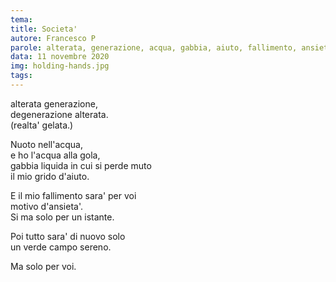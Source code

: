 ```yaml
---
tema:
title: Societa'
autore: Francesco P
parole: alterata, generazione, acqua, gabbia, aiuto, fallimento, ansietà, campo
data: 11 novembre 2020
img: holding-hands.jpg
tags: 
---
```

alterata generazione,  
degenerazione alterata.  
(realta' gelata.)

Nuoto nell'acqua,  
e ho l'acqua alla gola,  
gabbia liquida in cui si perde muto  
il mio grido d'aiuto.

E il mio fallimento sara' per voi  
motivo d'ansieta'.  
Si ma solo per un istante.

Poi tutto sara' di nuovo solo  
un verde campo sereno.

Ma solo per voi.

